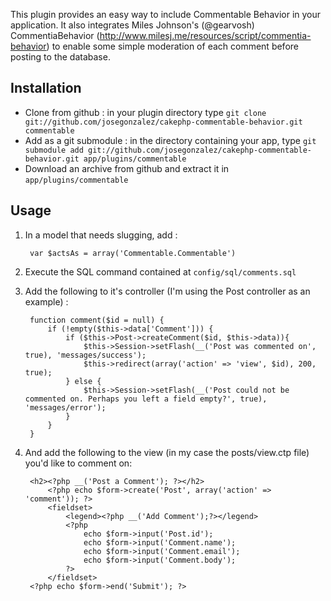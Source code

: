 This plugin provides an easy way to include Commentable Behavior in your application. It also integrates Miles Johnson's (@gearvosh) CommentiaBehavior (http://www.milesj.me/resources/script/commentia-behavior) to enable some simple moderation of each comment before posting to the database.

## Installation
- Clone from github : in your plugin directory type `git clone git://github.com/josegonzalez/cakephp-commentable-behavior.git commentable`
- Add as a git submodule : in the directory containing your app, type `git submodule add git://github.com/josegonzalez/cakephp-commentable-behavior.git app/plugins/commentable`
- Download an archive from github and extract it in `app/plugins/commentable`

## Usage
1. In a model that needs slugging, add :

		var $actsAs = array('Commentable.Commentable')

2. Execute the SQL command contained at `config/sql/comments.sql`

3. Add the following to it's controller (I'm using the Post controller as an example) :

		function comment($id = null) {
			if (!empty($this->data['Comment'])) {
				if ($this->Post->createComment($id, $this->data)){
					$this->Session->setFlash(__('Post was commented on', true), 'messages/success');
					$this->redirect(array('action' => 'view', $id), 200, true);
				} else {
					$this->Session->setFlash(__('Post could not be commented on. Perhaps you left a field empty?', true), 'messages/error');
				}
			}
		}

4. And add the following to the view (in my case the posts/view.ctp file) you'd like to comment on:

		<h2><?php __('Post a Comment'); ?></h2>
			<?php echo $form->create('Post', array('action' => 'comment')); ?>
			<fieldset>
				<legend><?php __('Add Comment');?></legend>
				<?php
					echo $form->input('Post.id');
					echo $form->input('Comment.name');
					echo $form->input('Comment.email');
					echo $form->input('Comment.body');
				?>
			</fieldset>
		<?php echo $form->end('Submit'); ?>